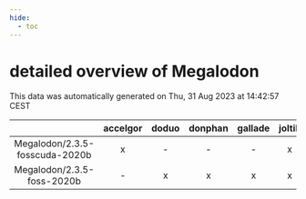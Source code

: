 ```yaml
---
hide:
  - toc
---
```


detailed overview of Megalodon
==============================


This data was automatically generated on Thu, 31 Aug 2023 at 14:42:57 CEST  

| |accelgor|doduo|donphan|gallade|joltik|skitty|swalot|victini|
| :---: | :---: | :---: | :---: | :---: | :---: | :---: | :---: | :---: |
|Megalodon/2.3.5-fosscuda-2020b|x|-|-|-|x|-|-|-|
|Megalodon/2.3.5-foss-2020b|-|x|x|x|x|x|x|x|
